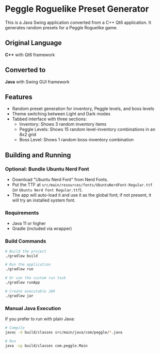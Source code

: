 # Peggle Roguelike Preset Generator

This is a Java Swing application converted from a C++ Qt6 application. It generates random presets for a Peggle Roguelike game.

## Original Language
**C++** with Qt6 framework

## Converted to
**Java** with Swing GUI framework

## Features
- Random preset generation for inventory, Peggle levels, and boss levels
- Theme switching between Light and Dark modes
- Tabbed interface with three sections:
  - Inventory: Shows 3 random inventory items
  - Peggle Levels: Shows 15 random level-inventory combinations in an 8x2 grid
  - Boss Level: Shows 1 random boss-inventory combination

## Building and Running

### Optional: Bundle Ubuntu Nerd Font
- Download "Ubuntu Nerd Font" from Nerd Fonts.
- Put the TTF at `src/main/resources/fonts/UbuntuNerdFont-Regular.ttf` (or `Ubuntu Nerd Font Regular.ttf`).
- The app will auto-load it and use it as the global font; if not present, it will try an installed system font.

### Requirements
- Java 11 or higher
- Gradle (included via wrapper)

### Build Commands
```bash
# Build the project
./gradlew build

# Run the application
./gradlew run

# Or use the custom run task
./gradlew runApp

# Create executable JAR
./gradlew jar
```

### Manual Java Execution
If you prefer to run with plain Java:
```bash
# Compile
javac -d build/classes src/main/java/com/peggle/*.java

# Run
java -cp build/classes com.peggle.Main
```
